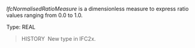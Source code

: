﻿_IfcNormalisedRatioMeasure_ is a dimensionless measure to express ratio values ranging from 0.0 to 1.0.

Type: REAL

> HISTORY&nbsp; New type in IFC2x.
